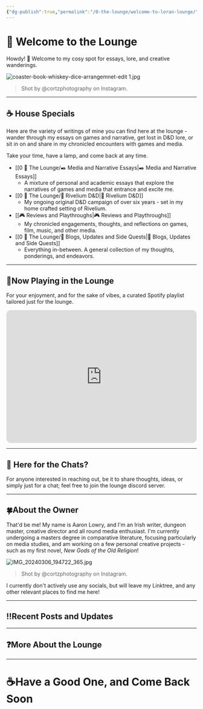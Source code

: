 ```yaml
---
{"dg-publish":true,"permalink":"/0-the-lounge/welcome-to-loran-lounge/","tags":["gardenEntry"],"created":"2025-05-30T15:12:28.147+02:00","updated":"2025-07-05T08:16:22.016+02:00"}
---
```


# 🥃 Welcome to the Lounge

Howdy! 👋 Welcome to my cosy spot for essays, lore, and creative wanderings.

![coaster-book-whiskey-dice-arrangemnet-edit 1.jpg](/img/user/99%20%F0%9F%93%A6%20The%20Back%20Store/Images/coaster-book-whiskey-dice-arrangemnet-edit%201.jpg)

> Shot by @cortzphotography on Instagram.

- - - - - 
## ☕ House Specials 

Here are the variety of writings of mine you can find here at the lounge - wander through my essays on games and narrative, get lost in D&D lore, or sit in on and share in my chronicled encounters with games and media.

Take your time, have a lamp, and come back at any time.

- [[0 🥃 The Lounge/✒️ Media and Narrative Essays\|✒️ Media and Narrative Essays]]
	- A mixture of personal and academic essays that explore the narratives of games and media that entrance and excite me.
- [[0 🥃 The Lounge/🎲 Rivelium D&D\|🎲 Rivelium D&D]]
	- My ongoing original D&D campaign of over six years - set in my home crafted setting of Rivelium.
- [[🎮 Reviews and Playthroughs\|🎮 Reviews and Playthroughs]]
	- My chronicled engagements, thoughts, and reflections on games, film, music, and other media.
- [[0 🥃 The Lounge/🥃 Blogs, Updates and Side Quests\|🥃 Blogs, Updates and Side Quests]]
	- Everything in-between. A general collection of my thoughts, ponderings, and endeavors.

- - - - 
## 🎷Now Playing in the Lounge

For your enjoyment, and for the sake of vibes, a curated Spotify playlist tailored just for the lounge.

<iframe style="border-radius:12px" src="https://open.spotify.com/embed/playlist/5yGYQHlsVjnizFt0j9L0Mv?utm_source=generator" width="100%" height="352" frameBorder="0" allowfullscreen="" allow="autoplay; clipboard-write; encrypted-media; fullscreen; picture-in-picture" loading="lazy"></iframe>

- - - - 
## 💬 Here for the Chats?

For anyone interested in reaching out, be it to share thoughts, ideas, or simply just for a chat; feel free to join the lounge discord server.

- - - - 
## 🍀About the Owner

That'd be me! My name is Aaron Lowry, and I'm an Irish writer, dungeon master, creative director and all round media enthusiast. I'm currently undergoing a masters degree in comparative literature, focusing particularly on media studies, and am working on a few personal creative projects - such as my first novel, *New Gods of the Old Religion*!

![IMG_20240306_194722_365.jpg](/img/user/99%20%F0%9F%93%A6%20The%20Back%20Store/Images/IMG_20240306_194722_365.jpg)

> Shot by @cortzphotography on Instagram.

I currently don't actively use any socials, but will leave my Linktree, and any other relevant places to find me here!

- - - - 
## ‼️Recent Posts and Updates

- - - - 
## ❓More About the Lounge

- - - - 
# ☕Have a Good One, and Come Back Soon